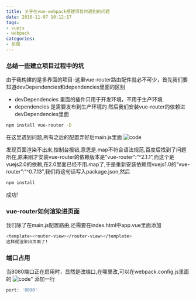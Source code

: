 ```yaml
---
title: 关于在vue-webpack搭建项目时遇到的问题
date: 2016-11-07 10:12:17
tags:
- vuejs
- webpack
categories:
- 前端
---
```

### 总结一些建立项目过程中的坑
由于我构建的是多界面的项目-这里vue-router路由配件就必不可少，首先我们要知道devDependencies和dependencies里面的区别
* devDependencies  里面的插件只用于开发环境，不用于生产环境
* dependencies  是需要发布到生产环境的
然后我们安装vue-router的依赖进devDependencies里面
```bash
npm install vue-router -D
```

在这里遇到问题,所有之后的配置弄好后main.js里面
![code](http://oj171eydn.bkt.clouddn.com/chengxutu.jpg)

发现页面渲染不出来,控制台报错,意思是.map不符合语法规范,百度后找到了问题所在,原来刚才安装vue-router的依赖版本是”vue-router”:”^2.1.1”,而这个是vuejs2.0的依赖,在2.0里面已经不用.map了,于是重新安装依赖用vuejs1.0的”vue-router”:”^0.7.13”,我们将这句话写入package.json,然后
```bash
npm install
```

成功!

### vue-router如何渲染进页面
我们除了在main.js配置路由,还需要在index.html中app.vue里面添加
```bash
<template><router-view></router-view></template>
这样就渲染出页面了!
```

### 端口占用
当8080端口正在启用时，显然是改端口,在哪里改,可以在webpack.config.js里面的
![code](http://oj171eydn.bkt.clouddn.com/chengxutu2.jpg)"
添加一行
```bash
port: '8090'
```
